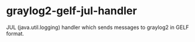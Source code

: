 graylog2-gelf-jul-handler
=========================

JUL (java.util.logging) handler which sends messages to graylog2 in GELF format.